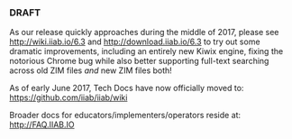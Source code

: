 ### DRAFT

As our release quickly approaches during the middle of 2017, please see http://wiki.iiab.io/6.3 and http://download.iiab.io/6.3 to try out some dramatic improvements, including an entirely new Kiwix engine, fixing the notorious Chrome bug while also better supporting full-text searching across old ZIM files *and* new ZIM files both!

As of early June 2017, Tech Docs have now officially moved to: https://github.com/iiab/iiab/wiki

Broader docs for educators/implementers/operators reside at: http://FAQ.IIAB.IO